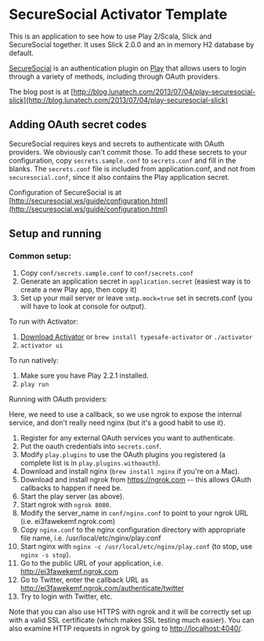 # SecureSocial Activator Template

This is an application to see how to use Play 2/Scala, Slick and SecureSocial together.  It uses Slick 2.0.0 and an
in memory H2 database by default.

[SecureSocial](http://securesocial.ws) is an authentication plugin on [Play](http://playframework.com) that allows users
to login through a variety of methods, including through OAuth providers.

The blog post is at [http://blog.lunatech.com/2013/07/04/play-securesocial-slick](http://blog.lunatech.com/2013/07/04/play-securesocial-slick)

## Adding OAuth secret codes

SecureSocial requires keys and secrets to authenticate with OAuth providers. We obviously can't commit those.
To add these secrets to your configuration, copy `secrets.sample.conf` to `secrets.conf` and fill in the blanks.
The `secrets.conf` file is included from application.conf, and not from `securesocial.conf`, since it also contains the Play application secret.

Configuration of SecureSocial is at [http://securesocial.ws/guide/configuration.html](http://securesocial.ws/guide/configuration.html)

## Setup and running

### Common setup:

1. Copy `conf/secrets.sample.conf` to `conf/secrets.conf`
1. Generate an application secret in `application.secret` (easiest way is to create a new Play app, then copy it)
1. Set up your mail server or leave `smtp.mock=true` set in secrets.conf (you will have to look at console for output).

To run with Activator:

1. [Download Activator](http://typesafe.com/platform/getstarted) or `brew install typesafe-activator` or `./activator`
1. `activator ui`

To run natively:

1. Make sure you have Play 2.2.1 installed.
1. `play run`

Running with OAuth providers:

Here, we need to use a callback, so we use ngrok to expose the internal service, and don't really need nginx (but it's
a good habit to use it).

1. Register for any external OAuth services you want to authenticate.
1. Put the oauth credentials into `secrets.conf`. 
1. Modify `play.plugins` to use the OAuth plugins you registered (a complete list is in `play.plugins.withoauth`).
1. Download and install nginx (`brew install nginx` if you're on a Mac).
1. Download and install ngrok from https://ngrok.com -- this allows OAuth callbacks to happen if need be.
1. Start the play server (as above).
1. Start ngrok with `ngrok 8080`.
1. Modify the server_name in `conf/nginx.conf` to point to your ngrok URL (i.e. ei3fawekemf.ngrok.com)
1. Copy `nginx.conf` to the nginx configuration directory with appropriate file name, i.e. /usr/local/etc/nginx/play.conf
1. Start nginx with `nginx -c /usr/local/etc/nginx/play.conf` (to stop, use `nginx -s stop`).
1. Go to the public URL of your application, i.e. http://ei3fawekemf.ngrok.com
1. Go to Twitter, enter the callback URL as http://ei3fawekemf.ngrok.com/authenticate/twitter
1. Try to login with Twitter, etc.

Note that you can also use HTTPS with ngrok and it will be correctly set up with a valid SSL certificate (which makes
SSL testing much easier).  You can also examine HTTP requests in ngrok by going to [http://localhost:4040/](http://localhost:4040/).
